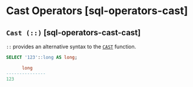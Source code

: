 # Cast Operators [sql-operators-cast]

## `Cast (::)` [sql-operators-cast-cast]

`::` provides an alternative syntax to the [`CAST`](sql-functions-type-conversion.md#sql-functions-type-conversion-cast) function.

```sql
SELECT '123'::long AS long;

      long
---------------
123
```


